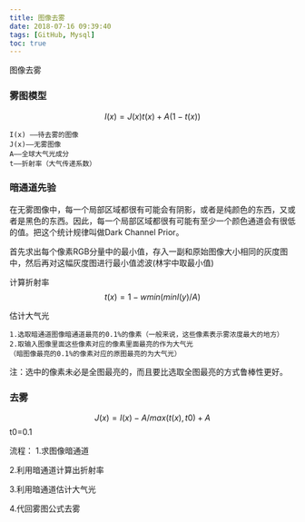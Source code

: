 ```yaml
---
title: 图像去雾
date: 2018-07-16 09:39:40
tags: [GitHub, Mysql]
toc: true
---
```


图像去雾

<!--more-->


### 雾图模型

$$I(x)=J(x)t(x)+A(1-t(x))$$
```
I(x) ——待去雾的图像
J(x)——无雾图像
A——全球大气光成分
t——折射率（大气传递系数）
```
### 暗通道先验

在无雾图像中，每一个局部区域都很有可能会有阴影，或者是纯颜色的东西，又或者是黑色的东西。因此，每一个局部区域都很有可能有至少一个颜色通道会有很低的值。把这个统计规律叫做Dark Channel Prior。

首先求出每个像素RGB分量中的最小值，存入一副和原始图像大小相同的灰度图中，然后再对这幅灰度图进行最小值滤波(林宇中取最小值)

计算折射率
$$t(x)=1-wmin(minI(y)/A)$$

估计大气光 
```
1.选取暗通道图像暗通道最亮的0.1%的像素（一般来说，这些像素表示雾浓度最大的地方）
2.取输入图像里面这些像素对应的像素里面最亮的作为大气光
（暗图像最亮的0.1%的像素对应的原图最亮的为大气光）
```
注：选中的像素未必是全图最亮的，而且要比选取全图最亮的方式鲁棒性更好。


### 去雾

$$J(x)=I(x)-A/max(t(x),t0) +A$$
t0=0.1

流程：
1.求图像暗通道

2.利用暗通道计算出折射率

3.利用暗通道估计大气光

4.代回雾图公式去雾